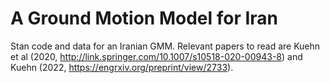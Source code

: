 # A Ground Motion Model for Iran

Stan code and data for an Iranian GMM.
Relevant papers to read are Kuehn et al (2020, http://link.springer.com/10.1007/s10518-020-00943-8) and Kuehn (2022, https://engrxiv.org/preprint/view/2733).
 
